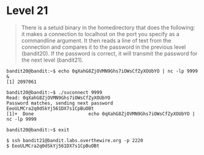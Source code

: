 # Level 21
> There is a setuid binary in the homedirectory that does the following: it makes a connection to localhost on the port you specify as a commandline argument. It then reads a line of text from the connection and compares it to the password in the previous level (bandit20). If the password is correct, it will transmit the password for the next level (bandit21).

```shell
bandit20@bandit:~$ echo 0qXahG8ZjOVMN9Ghs7iOWsCfZyXOUbYO | nc -lp 9999 &
[1] 2097061

bandit20@bandit:~$ ./suconnect 9999
Read: 0qXahG8ZjOVMN9Ghs7iOWsCfZyXOUbYO
Password matches, sending next password
EeoULMCra2q0dSkYj561DX7s1CpBuOBt
[1]+  Done                    echo 0qXahG8ZjOVMN9Ghs7iOWsCfZyXOUbYO | nc -lp 9999

bandit20@bandit:~$ exit

$ ssh bandit21@bandit.labs.overthewire.org -p 2220
$ EeoULMCra2q0dSkYj561DX7s1CpBuOBt
```
